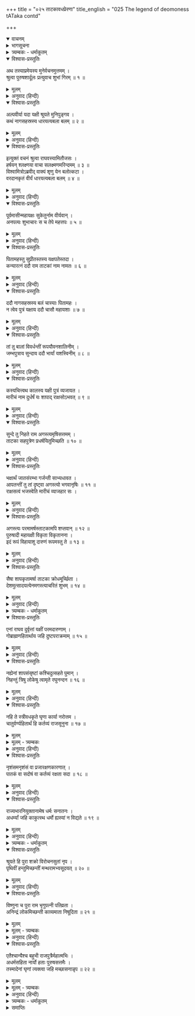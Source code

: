 +++
title = "०२५ ताटकावधप्रेरणा"
title_english = "025 The legend of deomoness tATaka contd"

+++
<details open><summary>वाचनम्</summary>
<div caption="श्रीराम-हरिसीताराममूर्ति-घनपाठिभ्यां वचनम्" class="audioEmbed" src="https://archive.org/download/Ramayana-recitation-Sriram-harisItArAmamUrti-Ghanapaati-v2/Kanda_1/Kanda_1_BK-025-ThaataKaavadha_Preranaa.mp3"></div>
</details>

<details><summary>भागसूचना</summary>

25. श्रीरामके पूछनेपर विश्वामित्रजीका उनसे ताटकाकी उत्पत्ति, विवाह एवं शाप आदिका प्रसंग सुनाकर उन्हें ताटका-वधके लिये प्रेरित करना
</details>

<details><summary>त्र्यम्बकः - धर्माकूतम्</summary>

पञ्चविंशे — 

अथ मुनि-वाक्य-श्रवण-समनन्तरम् अबलायाः यक्षिण्याः कथं नाग-सहस्र-बलम् इति रामेण पृष्टो विश्वामित्रः सुतार्थं तप्यमान-सुकेतु-तोषित-पितामह-वर-लब्ध-मदावल-सहस्र-बलावलेपात् सुन्द-संजात-निज-तनय-मारीचेन सह अगस्त्य-शाप-प्राप्त्या राक्षस-भाव-शाप-जनित-क्रोधेन देव-ब्राह्मण-देशान् उत्सादयन्तीं ताडकां जहीति रामभद्रम् अवादीत् । यत् तु स्त्री-वधे पापं गौतमधर्मे 'अनात्रेय्यां चैवम्' इति । अनात्रेयी-स्त्री-वधे 'शूद्रे संवत्सरम् ऋषभैकादशाश् च मा दद्यात्' इति शूद्र-वधोक्त-प्रायश्चित्तातिदेशात् । युद्ध-काण्डे ऽपि माया-सीता-वधोद्युक्तम् इन्द्रजितं प्रति हनुमद्-वाक्यम् —

> ये च स्त्री-घातिनां लोका वीर-लोकेषु कुत्सिताः ।  
> इह जीवितम् उत्सृज्य प्रेत्य तान् प्रतिपत्स्यसे ॥

इति । भारते महा-प्रस्थाने ऽपि — 

> प्रतिप्रदानं शरणागतस्य स्त्रियो वधो ब्राह्मण-स्वापहारः । 
> मित्रद्रोहस्तानि चत्वारि शक्र भृत्यत्यागश् चैव समं मतो मे । 

इति ।
</details>

<details open><summary>विश्वास-प्रस्तुतिः</summary>

अथ तस्याप्रमेयस्य मुनेर्वचनमुत्तमम् ।  
श्रुत्वा पुरुषशार्दूलः प्रत्युवाच शुभां गिरम् ॥ १ ॥
</details>

<details><summary>मूलम्</summary>

अथ तस्याप्रमेयस्य मुनेर्वचनमुत्तमम् ।  
श्रुत्वा पुरुषशार्दूलः प्रत्युवाच शुभां गिरम् ॥ १ ॥
</details>

<details><summary>अनुवाद (हिन्दी)</summary>

अपरिमित प्रभावशाली विश्वामित्र मुनिका यह उत्तम वचन सुनकर पुरुषसिंह श्रीरामने यह शुभ बात कही— ॥ १ ॥
</details>

<details open><summary>विश्वास-प्रस्तुतिः</summary>

अल्पवीर्या यदा यक्षी श्रूयते मुनिपुङ्गव ।  
कथं नागसहस्रस्य धारयत्यबला बलम् ॥ २ ॥
</details>

<details><summary>मूलम्</summary>

अल्पवीर्या यदा यक्षी श्रूयते मुनिपुङ्गव ।  
कथं नागसहस्रस्य धारयत्यबला बलम् ॥ २ ॥
</details>

<details><summary>अनुवाद (हिन्दी)</summary>

‘मुनिश्रेष्ठ! जब वह यक्षिणी एक अबला सुनी जाती है, तब तो उसकी शक्ति थोड़ी ही होनी चाहिये; फिर वह एक हजार हाथियोंका बल कैसे धारण करती है?’ ॥ २ ॥
</details>

<details open><summary>विश्वास-प्रस्तुतिः</summary>

इत्युक्तं वचनं श्रुत्वा राघवस्यामितौजसः ।  
हर्षयन् श्लक्ष्णया वाचा सलक्ष्मणमरिन्दमम् ॥ ३ ॥  
विश्वामित्रोऽब्रवीद् वाक्यं शृणु येन बलोत्कटा ।  
वरदानकृतं वीर्यं धारयत्यबला बलम् ॥ ४ ॥
</details>

<details><summary>मूलम्</summary>

इत्युक्तं वचनं श्रुत्वा राघवस्यामितौजसः ।  
हर्षयन् श्लक्ष्णया वाचा सलक्ष्मणमरिन्दमम् ॥ ३ ॥  
विश्वामित्रोऽब्रवीद् वाक्यं शृणु येन बलोत्कटा ।  
वरदानकृतं वीर्यं धारयत्यबला बलम् ॥ ४ ॥
</details>

<details><summary>अनुवाद (हिन्दी)</summary>

अमित तेजस्वी श्रीरघुनाथके कहे हुए इस वचनको सुनकर विश्वामित्रजी अपनी मधुर वाणीद्वारा लक्ष्मणसहित शत्रुदमन श्रीरामको हर्ष प्रदान करते हुए बोले—‘रघुनन्दन! जिस कारणसे ताटका अधिक बलशालिनी हो गयी है, वह बताता हूँ, सुनो । उसमें वरदानजनित बलका उदय हुआ है; अतः वह अबला होकर भी बल धारण करती है (सबला हो गयी है) ॥ ३-४ ॥
</details>

<details open><summary>विश्वास-प्रस्तुतिः</summary>

पूर्वमासीन्महायक्षः सुकेतुर्नाम वीर्यवान् ।  
अनपत्यः शुभाचारः स च तेपे महत्तपः ॥ ५ ॥
</details>

<details><summary>मूलम्</summary>

पूर्वमासीन्महायक्षः सुकेतुर्नाम वीर्यवान् ।  
अनपत्यः शुभाचारः स च तेपे महत्तपः ॥ ५ ॥
</details>

<details><summary>अनुवाद (हिन्दी)</summary>

‘पूर्वकालकी बात है, सुकेतु नामसे प्रसिद्ध एक महान् यक्ष थे । वे बड़े पराक्रमी और सदाचारी थे; परंतु उन्हें कोई संतान नहीं थी; इसलिये उन्होंने बड़ी भारी तपस्या की ॥ ५ ॥
</details>

<details open><summary>विश्वास-प्रस्तुतिः</summary>

पितामहस्तु सुप्रीतस्तस्य यक्षपतेस्तदा ।  
कन्यारत्नं ददौ राम ताटकां नाम नामतः ॥ ६ ॥
</details>

<details><summary>मूलम्</summary>

पितामहस्तु सुप्रीतस्तस्य यक्षपतेस्तदा ।  
कन्यारत्नं ददौ राम ताटकां नाम नामतः ॥ ६ ॥
</details>

<details><summary>अनुवाद (हिन्दी)</summary>

‘श्रीराम! यक्षराज सुकेतुकी उस तपस्यासे ब्रह्माजीको बड़ी प्रसन्नता हुई । उन्होंने सुकेतुको एक कन्यारत्न प्रदान किया, जिसका नाम ताटका था ॥ ६ ॥
</details>

<details open><summary>विश्वास-प्रस्तुतिः</summary>

ददौ नागसहस्रस्य बलं चास्याः पितामहः ।  
न त्वेव पुत्रं यक्षाय ददौ चासौ महायशाः ॥ ७ ॥
</details>

<details><summary>मूलम्</summary>

ददौ नागसहस्रस्य बलं चास्याः पितामहः ।  
न त्वेव पुत्रं यक्षाय ददौ चासौ महायशाः ॥ ७ ॥
</details>

<details><summary>अनुवाद (हिन्दी)</summary>

ब्रह्माजीने ही उस कन्याको एक हजार हाथियोंके समान बल दे दिया; परंतु उन महायशस्वी पितामहने उस यक्षको पुत्र नहीं ही दिया (उसके संकल्पके अनुसार पुत्र प्राप्त हो जानेपर उसके द्वारा जनताका अत्यधिक उत्पीड़न होता, यही सोचकर ब्रह्माजीने पुत्र नहीं दिया) ॥ ७ ॥
</details>

<details open><summary>विश्वास-प्रस्तुतिः</summary>

तां तु बालां विवर्धन्तीं रूपयौवनशालिनीम् ।  
जम्भपुत्राय सुन्दाय ददौ भार्यां यशस्विनीम् ॥ ८ ॥
</details>

<details><summary>मूलम्</summary>

तां तु बालां विवर्धन्तीं रूपयौवनशालिनीम् ।  
जम्भपुत्राय सुन्दाय ददौ भार्यां यशस्विनीम् ॥ ८ ॥
</details>

<details><summary>अनुवाद (हिन्दी)</summary>

‘धीरे-धीरे वह यक्ष-बालिका बढ़ने लगी और बढ़कर रूप-यौवनसे सुशोभित होने लगी । उस अवस्थामें सुकेतुने अपनी उस यशस्विनी कन्याको जम्भपुत्र सुन्दके हाथमें उसकी पत्नीके रूपमें दे दिया ॥ ८ ॥
</details>

<details open><summary>विश्वास-प्रस्तुतिः</summary>

कस्यचित्त्वथ कालस्य यक्षी पुत्रं व्यजायत ।  
मारीचं नाम दुर्धर्षं यः शापाद् राक्षसोऽभवत् ॥ ९ ॥
</details>

<details><summary>मूलम्</summary>

कस्यचित्त्वथ कालस्य यक्षी पुत्रं व्यजायत ।  
मारीचं नाम दुर्धर्षं यः शापाद् राक्षसोऽभवत् ॥ ९ ॥
</details>

<details><summary>अनुवाद (हिन्दी)</summary>

‘कुछ कालके बाद उस यक्षी ताटकाने मारीच नामसे प्रसिद्ध एक दुर्जय पुत्रको जन्म दिया, जो अगस्त्य मुनिके शापसे राक्षस हो गया ॥ ९ ॥
</details>

<details open><summary>विश्वास-प्रस्तुतिः</summary>

सुन्दे तु निहते राम अगस्त्यमृषिसत्तमम् ।  
ताटका सहपुत्रेण प्रधर्षयितुमिच्छति ॥ १० ॥
</details>

<details><summary>मूलम्</summary>

सुन्दे तु निहते राम अगस्त्यमृषिसत्तमम् ।  
ताटका सहपुत्रेण प्रधर्षयितुमिच्छति ॥ १० ॥
</details>

<details><summary>अनुवाद (हिन्दी)</summary>

‘श्रीराम! अगस्त्यने ही शाप देकर ताटकापति सुन्दको भी मार डाला । उसके मारे जानेपर ताटका पुत्रसहित जाकर मुनिवर अगस्त्यको भी मौतके घाट उतार देनेकी इच्छा करने लगी ॥ १० ॥
</details>

<details open><summary>विश्वास-प्रस्तुतिः</summary>

भक्षार्थं जातसंरम्भा गर्जन्ती साभ्यधावत ।  
आपतन्तीं तु तां दृष्ट्वा अगस्त्यो भगवानृषिः ॥ ११ ॥  
राक्षसत्वं भजस्वेति मारीचं व्याजहार सः ।
</details>

<details><summary>मूलम्</summary>

भक्षार्थं जातसंरम्भा गर्जन्ती साभ्यधावत ।  
आपतन्तीं तु तां दृष्ट्वा अगस्त्यो भगवानृषिः ॥ ११ ॥  
राक्षसत्वं भजस्वेति मारीचं व्याजहार सः ।
</details>

<details><summary>अनुवाद (हिन्दी)</summary>

‘वह कुपित हो मुनिको खा जानेके लिये गर्जना करती हुई दौड़ी । उसे आती देख भगवान् अगस्त्य मुनिने मारीचसे कहा—‘तू देवयोनि-रूपका परित्याग करके राक्षसभावको प्राप्त हो जा’ ॥ ११ १/२ ॥
</details>

<details open><summary>विश्वास-प्रस्तुतिः</summary>

अगस्त्यः परमामर्षस्ताटकामपि शप्तवान् ॥ १२ ॥  
पुरुषादी महायक्षी विकृता विकृतानना ।  
इदं रूपं विहायाशु दारुणं रूपमस्तु ते ॥ १३ ॥
</details>

<details><summary>मूलम्</summary>

अगस्त्यः परमामर्षस्ताटकामपि शप्तवान् ॥ १२ ॥  
पुरुषादी महायक्षी विकृता विकृतानना ।  
इदं रूपं विहायाशु दारुणं रूपमस्तु ते ॥ १३ ॥
</details>

<details><summary>अनुवाद (हिन्दी)</summary>

‘फिर अत्यन्त अमर्षमें भरे हुए ऋषिने ताटकाको भी शाप दे दिया—‘तू विकराल मुखवाली नरभक्षिणी राक्षसी हो जा । तू है तो महायक्षी; परंतु अब शीघ्र ही इस रूपको त्यागकर तेरा भयङ्कर रूप हो जाय’ ॥ १२-१३ ॥
</details>

<details open><summary>विश्वास-प्रस्तुतिः</summary>

सैषा शापकृतामर्षा ताटका क्रोधमूर्च्छिता ।  
देशमुत्सादयत्येनमगस्त्याचरितं शुभम् ॥ १४ ॥
</details>

<details><summary>मूलम्</summary>

सैषा शापकृतामर्षा ताटका क्रोधमूर्च्छिता ।  
देशमुत्सादयत्येनमगस्त्याचरितं शुभम् ॥ १४ ॥
</details>

<details><summary>अनुवाद (हिन्दी)</summary>

‘इस प्रकार शाप मिलनेके कारण ताटकाका अमर्ष और भी बढ़ गया । वह क्रोधसे मूर्च्छित हो उठी और उन दिनों अगस्त्यजी जहाँ रहते थे, उस सुन्दर देशको उजाड़ने लगी ॥ १४ ॥
</details>

<details><summary>त्र्यम्बकः - धर्माकूतम्</summary>

यत् तद् दुष्ट-स्त्री-वध-विषयम् इति स्पष्टी-कुर्वन् विश्वामित्रो रामम् आह —
</details>

<details open><summary>विश्वास-प्रस्तुतिः</summary>

एनां राघव दुर्वृत्तां यक्षीं परमदारुणाम् ।  
गोब्राह्मणहितार्थाय जहि दुष्टपराक्रमाम् ॥ १५ ॥
</details>

<details><summary>मूलम्</summary>

एनां राघव दुर्वृत्तां यक्षीं परमदारुणाम् ।  
गोब्राह्मणहितार्थाय जहि दुष्टपराक्रमाम् ॥ १५ ॥
</details>

<details><summary>अनुवाद (हिन्दी)</summary>

‘रघुनन्दन! तुम गौओं और ब्राह्मणोंका हित करनेके लिये दुष्ट पराक्रमवाली इस परम भयङ्कर दुराचारिणी यक्षीका वध कर डालो ॥ १५ ॥
</details>

<details open><summary>विश्वास-प्रस्तुतिः</summary>

नह्येनां शापसंसृष्टां कश्चिदुत्सहते पुमान् ।  
निहन्तुं त्रिषु लोकेषु त्वामृते रघुनन्दन ॥ १६ ॥
</details>

<details><summary>मूलम्</summary>

नह्येनां शापसंसृष्टां कश्चिदुत्सहते पुमान् ।  
निहन्तुं त्रिषु लोकेषु त्वामृते रघुनन्दन ॥ १६ ॥
</details>

<details><summary>अनुवाद (हिन्दी)</summary>

‘रघुकुलको आनन्दित करनेवाले वीर! इस शापग्रस्त ताटकाको मारनेके लिये तीनों लोकोंमें तुम्हारे सिवा दूसरा कोई पुरुष समर्थ नहीं है ॥ १६ ॥
</details>

<details open><summary>विश्वास-प्रस्तुतिः</summary>

नहि ते स्त्रीवधकृते घृणा कार्या नरोत्तम ।  
चातुर्वर्ण्यहितार्थं हि कर्तव्यं राजसूनुना ॥ १७ ॥
</details>

<details><summary>मूलम्</summary>

नहि ते स्त्रीवधकृते घृणा कार्या नरोत्तम ।  
चातुर्वर्ण्यहितार्थं हि कर्तव्यं राजसूनुना ॥ १७ ॥
</details>

<details><summary>मूलम् - त्र्यम्बकः</summary>

न हि ते स्त्री-वध-कृते घृणा कार्या नरोत्तम ।  
चातुर्वर्ण्य-हितार्थाय कर्तव्यं राज-सूनुना ॥
</details>

<details><summary>अनुवाद (हिन्दी)</summary>

‘नरश्रेष्ठ! तुम स्त्री-हत्याका विचार करके इसके प्रति दया न दिखाना । एक राजपुत्रको चारों वर्णोंके हितके लिये स्त्रीहत्या भी करनी पड़े तो उससे मुँह नहीं मोड़ना चाहिये ॥ १७ ॥
</details>

<details open><summary>विश्वास-प्रस्तुतिः</summary>

नृशंसमनृशंसं वा प्रजारक्षणकारणात् ।  
पातकं वा सदोषं वा कर्तव्यं रक्षता सदा ॥ १८ ॥
</details>

<details><summary>मूलम्</summary>

नृशंसमनृशंसं वा प्रजारक्षणकारणात् ।  
पातकं वा सदोषं वा कर्तव्यं रक्षता सदा ॥ १८ ॥
</details>

<details><summary>अनुवाद (हिन्दी)</summary>

‘प्रजापालक नरेशको प्रजाजनोंकी रक्षाके लिये क्रूरतापूर्ण या क्रूरतारहित, पातकयुक्त अथवा सदोष कर्म भी करना पड़े तो कर लेना चाहिये । यह बात उसे सदा ही ध्यानमें रखनी चाहिये ॥ १८ ॥
</details>

<details open><summary>विश्वास-प्रस्तुतिः</summary>

राज्यभारनियुक्तानामेष धर्मः सनातनः ।  
अधर्म्यां जहि काकुत्स्थ धर्मो ह्यस्यां न विद्यते ॥ १९ ॥
</details>

<details><summary>मूलम्</summary>

राज्यभारनियुक्तानामेष धर्मः सनातनः ।  
अधर्म्यां जहि काकुत्स्थ धर्मो ह्यस्यां न विद्यते ॥ १९ ॥
</details>

<details><summary>अनुवाद (हिन्दी)</summary>

‘जिनके ऊपर राज्यके पालनका भार है, उनका तो यह सनातन धर्म है । ककुत्स्थकुलनन्दन! ताटका महापापिनी है । उसमें धर्मका लेशमात्र भी नहीं है; अतः उसे मार डालो ॥ १९ ॥
</details>

<details><summary>त्र्यम्बकः - धर्माकूतम्</summary>

इति दुष्ट-स्त्री-वधे दोषो नास्ति इति शास्त्रेण न्यायेन चोक्त्वा स्वोक्तार्थे महतां संमतिम् अप्य् आह —
</details>

<details open><summary>विश्वास-प्रस्तुतिः</summary>

श्रूयते हि पुरा शक्रो विरोचनसुतां नृप ।  
पृथिवीं हन्तुमिच्छन्तीं मन्थरामभ्यसूदयत् ॥ २० ॥
</details>

<details><summary>मूलम्</summary>

श्रूयते हि पुरा शक्रो विरोचनसुतां नृप ।  
पृथिवीं हन्तुमिच्छन्तीं मन्थरामभ्यसूदयत् ॥ २० ॥
</details>

<details><summary>अनुवाद (हिन्दी)</summary>

‘नरेश्वर! सुना जाता है कि पूर्वकालमें विरोचनकी पुत्री मन्थरा सारी पृथ्वीका नाश कर डालना चाहती थी । उसके इस विचारको जानकर इन्द्रने उसका वध कर डाला ॥ २० ॥
</details>

<details open><summary>विश्वास-प्रस्तुतिः</summary>

विष्णुना च पुरा राम भृगुपत्नी पतिव्रता ।  
अनिन्द्रं लोकमिच्छन्ती काव्यमाता निषूदिता ॥ २१ ॥
</details>

<details><summary>मूलम्</summary>

विष्णुना च पुरा राम भृगुपत्नी पतिव्रता ।  
अनिन्द्रं लोकमिच्छन्ती काव्यमाता निषूदिता ॥ २१ ॥
</details>

<details><summary>मूलम् - त्र्यम्बकः</summary>

विष्णुना च पुरा राम भृगु-पत्नी दृढ-व्रता ।  
अनिन्द्रं लोकम् इच्छन्ती काव्य-माता निषूदिता ॥  
</details>

<details><summary>अनुवाद (हिन्दी)</summary>

‘श्रीराम! प्राचीन कालमें शुक्राचार्यकी माता तथा भृगुकी पतिव्रता पत्नी त्रिभुवनको इन्द्रसे शून्य कर देना चाहती थीं । यह जानकर भगवान् विष्णुने उनको मार डाला ॥
</details>

<details open><summary>विश्वास-प्रस्तुतिः</summary>

एतैश्चान्यैश्च बहुभी राजपुत्रैर्महात्मभिः ।  
अधर्मसहिता नार्यो हताः पुरुषसत्तमैः ।  
तस्मादेनां घृणां त्यक्त्वा जहि मच्छासनान्नृप ॥ २२ ॥
</details>

<details><summary>मूलम्</summary>

एतैश्चान्यैश्च बहुभी राजपुत्रैर्महात्मभिः ।  
अधर्मसहिता नार्यो हताः पुरुषसत्तमैः ।  
तस्मादेनां घृणां त्यक्त्वा जहि मच्छासनान्नृप ॥ २२ ॥
</details>

<details><summary>मूलम् - त्र्यम्बकः</summary>

एतैर् अन्यैश् च बहुभी राज-पुत्र महात्मभिः ।  
अधर्म-निरता नार्यो हताः पुरुष-सत्तमैः ॥
</details>

<details><summary>अनुवाद (हिन्दी)</summary>

‘इन्होंने तथा अन्य बहुत-से महामनस्वी पुरुषप्रवर राजकुमारोंने पापचारिणी स्त्रियोंका वध किया है । नरेश्वर! अतः तुम भी मेरी आज्ञासे दया अथवा घृणाको त्यागकर इस राक्षसीको मार डालो’ ॥ २२ ॥
</details>

<details><summary>त्र्यम्बकः - धर्माकूतम्</summary>

एवमधर्मिष्ठाया लोकोपद्रव-कारिण्याः स्त्रिया वधे दोषो नास्ति इति विश्वामित्रेण प्रतिपादितम् । विष्णु-पुराणे तु एतादृश्या वधस्य पुण्य-प्रदत्वम् अप्य् उक्तम् । तथा हि पृथोर् अननुकूला पृथ्वी वधार्थम् उद्युक्तं पृथुं प्राह — 

> स्त्री-वधे त्वं महा-पापं किं नरेन्द्र न पश्यसि ।  
> येन मां हन्तुम् अत्यर्थं प्रकरोषि नृपोद्यमम् ।। 

पृथुर् उवाच — 

> एकस्मिन् यत्र निधनं प्रापिते दुष्ट-चारिणि ।  
> बहूनां भवति क्षेमस् तस्य पुण्य-प्रदो वधः ।।

इति । अनेन धर्म-विचार-पूर्वकं ताडका-वधे दोषो नास्ति, पुण्यम् एव भविष्यतीति तात्पर्येण महर्षि-विश्वामित्रेणोक्तम् । इदानींतनैर् अपि बहूनां क्षेमार्थम् एकस्य हनने दोषो नास्ति इति ज्ञेयम् । विशेषतो राज्ञा जनपद-रक्षण-दीक्षितेन अवश्य-वधो ऽपि कर्तव्य इत्य् अपि सूचितम् । 
</details>

<details><summary>समाप्तिः</summary>

इत्यार्षे श्रीमद्रामायणे वाल्मीकीये आदिकाव्ये बालकाण्डे पञ्चविंशः सर्गः ॥ २५ ॥  
इस प्रकार श्रीवाल्मीकिनिर्मित आर्षरामायण आदिकाव्यके बालकाण्डमें पचीसवाँ सर्ग पूरा हुआ ॥ २५ ॥
</details>

